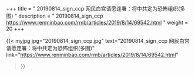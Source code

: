 +++
title = " 20190814_sign_ccp 网民白宫请愿连署：将中共定为恐怖组织(多图) "
description = "   20190814_sign_ccp https://www.renminbao.com/rmb/articles/2019/8/14/69542.html "
weight = 20
+++


{{< myjpg jpg="20190814_sign_ccp.jpg" 
text="20190814_sign_ccp 网民白宫请愿连署：将中共定为恐怖组织(多图)" 
link="https://www.renminbao.com/rmb/articles/2019/8/14/69542.html"
>}}
